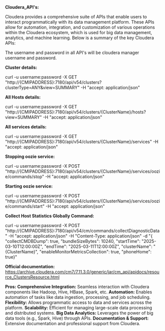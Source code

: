 **Cloudera_API's:**

Cloudera provides a comprehensive suite of APIs that enable users to interact programmatically with its data management platform. These APIs allow for automation, integration, and customization of various operations within the Cloudera ecosystem, which is used for big data management, analytics, and machine learning. Below is a summary of the key Cloudera APIs:

The username and password in all API's will be cloudera manager username and password.

**Cluster details:**

curl -u username:password -X GET "http://{CMIPADDRESS}:7180/api/v54/clusters?clusterType=ANY&view=SUMMARY" -H "accept: application/json"

**All Hosts details:**

curl -u username:password -X GET "http://{CMIPADDRESS}:7180/api/v54/clusters/{ClusterName}/hosts?view=SUMMARY" -H "accept: application/json"

**All services details:**

curl -u username:password -X GET "http://{CMIPADDRESS}:7180/api/v54/clusters/{ClusterName}/services" -H "accept: application/json"

**Stopping oozie service:**

curl -u username:password -X POST "http://{CMIPADDRESS}:7180/api/v54/clusters/{ClusterName}/services/oozie/commands/stop" -H "accept: application/json"

**Starting oozie service:**

curl -u username:password -X POST "http://{CMIPADDRESS}:7180/api/v54/clusters/{ClusterName}/services/oozie/commands/start" -H "accept: application/json"

**Collect Host Statistics Globally Command:**

curl -u username:password -X POST "http://{CMIPADDRESS}:7180/api/v54/cm/commands/collectDiagnosticData" -H "accept: application/json" -H "Content-Type: application/json" -d "{ \"collectCMDBDump\": true, \"bundleSizeBytes\": 10240, \"startTime\": \"2025-03-10T12:00:00Z\", \"endTime\": \"2025-03-11T12:00:00Z\", \"clusterName\": \"{ClusterName}\", \"enableMonitorMetricsCollection\": true, \"phoneHome\": true}"

**Official documentation:**
https://archive.cloudera.com/cm7/7.11.3.0/generic/jar/cm_api/apidocs/resource_ClustersResource.html

**Pros:**
**Comprehensive Integration:** Seamless interaction with Cloudera components like Hadoop, Hive, HBase, Spark, etc.
**Automation:** Enables automation of tasks like data ingestion, processing, and job scheduling.
**Flexibility:** Allows programmatic access to data and services across the platform.
**Scalability:** Efficient for managing large-scale data processing and distributed systems.
**Big Data Analytics:** Leverages the power of big data tools (e.g., Spark, Hive) through APIs.
**Documentation & Support:** Extensive documentation and professional support from Cloudera.
